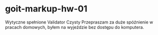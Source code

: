# goit-markup-hw-01

Wytyczne spełnione
Validator Czysty
Przepraszam za duże spóźnienie w pracach domowych, byłem na wyjeździe bez dostępu do komputera.
